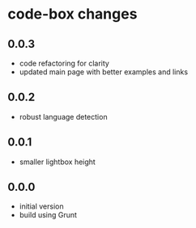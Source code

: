 # code-box changes

## 0.0.3

* code refactoring for clarity
* updated main page with better examples and links

## 0.0.2

* robust language detection

## 0.0.1

* smaller lightbox height

## 0.0.0 

* initial version
* build using Grunt